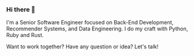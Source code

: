 ### Hi there 👋

<!--
**dafevara/dafevara** is a ✨ _special_ ✨ repository because its `README.md` (this file) appears on your GitHub profile.

Here are some ideas to get you started:

- 🔭 I’m currently working on ...
- 🌱 I’m currently learning ...
- 👯 I’m looking to collaborate on ...
- 🤔 I’m looking for help with ...
- 💬 Ask me about ...
- 📫 How to reach me: ...
- 😄 Pronouns: ...
- ⚡ Fun fact: ...
-->

I'm a Senior Software Engineer focused on Back-End Development, Recommender Systems, and Data Engineering. 
I do my craft with Python, Ruby and Rust.

Want to work together? Have any question or idea? Let's talk!

